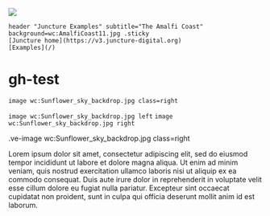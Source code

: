 [![](https://v3.juncture-digital.org/images/wb.svg)](https://v3.juncture-digital.org/wb)

```
header "Juncture Examples" subtitle="The Amalfi Coast" background=wc:AmalfiCoast11.jpg .sticky
[Juncture home](https://v3.juncture-digital.org)
[Examples](/)
```

# gh-test

`image wc:Sunflower_sky_backdrop.jpg class=right`

`image wc:Sunflower_sky_backdrop.jpg left`
`image wc:Sunflower_sky_backdrop.jpg right`

.ve-image wc:Sunflower_sky_backdrop.jpg class=right

<ve-image src="wc:Sunflower_sky_backdrop.jpg" class="right"></ve-image>

<param ve-image src="wc:Sunflower_sky_backdrop.jpg" class="right" caption="From param">

Lorem ipsum dolor sit amet, consectetur adipiscing elit, sed do eiusmod tempor incididunt ut labore et dolore magna aliqua. Ut enim ad minim veniam, quis nostrud exercitation ullamco laboris nisi ut aliquip ex ea commodo consequat. Duis aute irure dolor in reprehenderit in voluptate velit esse cillum dolore eu fugiat nulla pariatur. Excepteur sint occaecat cupidatat non proident, sunt in culpa qui officia deserunt mollit anim id est laborum.
<param ve-map prefer-geojson class="right">
